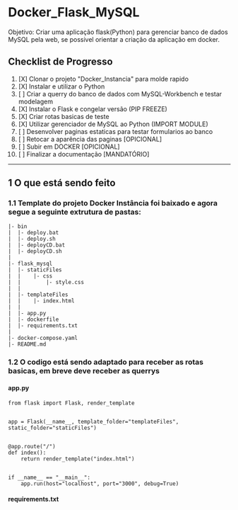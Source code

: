 # Docker_Flask_MySQL

Objetivo: Criar uma aplicação flask(Python) para gerenciar banco de dados MySQL pela web, se possivel orientar a criação da aplicação em docker.

## Checklist de Progresso

1. [X] Clonar o projeto "Docker_Instancia" para molde rapido
2. [X] Instalar e utilizar o Python
3. [ ] Criar a querry do banco de dados com MySQL-Workbench e testar modelagem
4. [X] Instalar o Flask e congelar versão (PIP FREEZE)
5. [X] Criar rotas basicas de teste
6. [X] Utilizar gerenciador de MySQL ao Python (IMPORT MODULE)
7. [ ] Desenvolver paginas estaticas para testar formularios ao banco
8. [ ] Retocar a aparência das paginas [OPICIONAL]
9. [ ] Subir em DOCKER [OPICIONAL]
1. [ ] Finalizar a documentação [MANDATÓRIO]

---

## 1 O que está sendo feito

### 1.1 Template do projeto Docker Instância foi baixado e agora segue a seguinte extrutura de pastas:

```
|- bin
|  |- deploy.bat
|  |- deploy.sh
|  |- deployCD.bat
|  |- deployCD.sh
|
|- flask_mysql
|  |- staticFiles
|  |    |- css
|  |        |- style.css
|  |
|  |- templateFiles
|  |    |- index.html
|  |
|  |- app.py
|  |- dockerfile
|  |- requirements.txt
|
|- docker-compose.yaml
|- README.md
```

### 1.2 O codigo está sendo adaptado para receber as rotas basicas, em breve deve receber as querrys

#### app.py

```
from flask import Flask, render_template


app = Flask(__name__, template_folder="templateFiles", static_folder="staticFiles")


@app.route("/")
def index():
    return render_template("index.html")


if __name__ == "__main__":
    app.run(host="localhost", port="3000", debug=True)
```

#### requirements.txt

```

```
